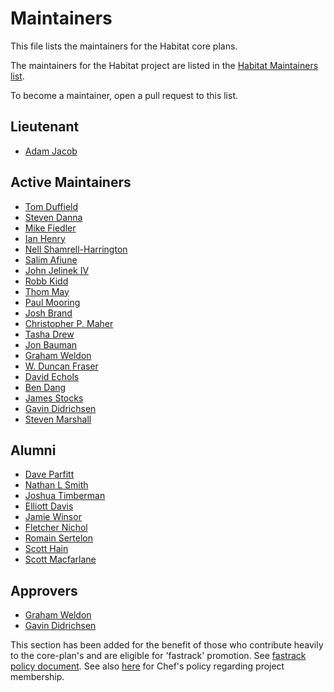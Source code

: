 # Maintainers

This file lists the maintainers for the Habitat core plans.

The maintainers for the Habitat project are listed in the
[Habitat Maintainers list](https://github.com/habitat-sh/habitat/blob/master/MAINTAINERS.md).

To become a maintainer, open a pull request to this list.

## Lieutenant

* [Adam Jacob](https://github.com/adamhjk)

## Active Maintainers

* [Tom Duffield](https://github.com/tduffield)
* [Steven Danna](https://github.com/stevendanna)
* [Mike Fiedler](https://github.com/miketheman)
* [Ian Henry](https://github.com/eeyun)
* [Nell Shamrell-Harrington](https://github.com/nellshamrell)
* [Salim Afiune](https://github.com/afiune)
* [John Jelinek IV](https://github.com/johnjelinek)
* [Robb Kidd](https://github.com/robbkidd)
* [Thom May](https://github.com/thommay)
* [Paul Mooring](https://github.com/paulmooring)
* [Josh Brand](https://github.com/joshbrand)
* [Christopher P. Maher](https://github.com/defilan)
* [Tasha Drew](https://github.com/tashimi)
* [Jon Bauman](https://github.com/baumanj)
* [Graham Weldon](https://github.com/predominant)
* [W. Duncan Fraser](https://github.com/wduncanfraser)
* [David Echols](https://github.com/echohack)
* [Ben Dang](https://github.com/bdangit)
* [James Stocks](https://github.com/james-stocks)
* [Gavin Didrichsen](https://github.com/gavindidrichsen)
* [Steven Marshall](https://github.com/MindNumbing)

## Alumni

* [Dave Parfitt](https://github.com/metadave)
* [Nathan L Smith](https://github.com/smith)
* [Joshua Timberman](https://github.com/jtimberman)
* [Elliott Davis](https://github.com/elliott-davis)
* [Jamie Winsor](https://github.com/reset)
* [Fletcher Nichol](https://github.com/fnichol)
* [Romain Sertelon](https://github.com/rsertelon)
* [Scott Hain](https://github.com/scotthain)
* [Scott Macfarlane](https://github.com/smacfarlane)

## Approvers

* [Graham Weldon](https://github.com/predominant)
* [Gavin Didrichsen](https://github.com/gavindidrichsen)

This section has been added for the benefit of those who contribute heavily to the core-plan's and are eligible for 'fastrack' promotion.  See [fastrack policy document](https://github.com/habitat-sh/core-plans/blob/master/docs/dev/policy_documents/merging-and-promoting-conventions.md).  See also [here](https://github.com/chef/chef-oss-practices/blob/master/project-membership.md) for Chef's policy regarding project membership.
